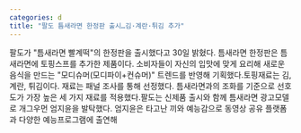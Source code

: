 ```yaml
---
categories: d
title: "팔도 틈새라면 한정판 출시…김·계란·튀김 추가"
---
```

팔도가 "틈새라면 빨계떡"의 한정판을 출시했다고 30일 밝혔다. 틈새라면 한정판은 틈새라면에 토핑스프를 추가한 제품이다. 소비자들이 자신의 입맛에 맞게 요리해 새로운 음식을 만드는 "모디슈머(모디파이+컨슈머)" 트렌드를 반영해 기획했다.토핑재료는 김, 계란, 튀김이다. 재료는 패널 조사를 통해 선정했다. 틈새라면과의 조화를 기준으로 선호도가 가장 높은 세 가지 재료를 적용했다.팔도는 신제품 출시와 함께 틈새라면 광고모델로 개그우먼 엄지윤을 발탁했다. 엄지윤은 타고난 끼와 예능감으로 동영상 공유 플랫폼과 다양한 예능프로그램에 출연해